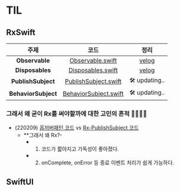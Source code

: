 # TIL

## RxSwift
|주제|코드|정리|
|:---:|:---:|:---:|
|**Observable**|[Observable.swift](RxSwift/RxSwiftTIL/0_CreateObservable.playground/Contents.swift)|[velog](https://velog.io/@iammiori/RxSwift-1a)|
|**Disposables**|[Disposables.swift](RxSwift/RxSwiftTIL/0_CreateObservable.playground/Contents.swift)|[velog](https://velog.io/@iammiori/RxSwift-2.-Disposables)|
|**PublishSubject**|[PublishSubject.swift](RxSwift/RxSwiftTIL/1_Subject.playground/Contents.swift)|🛠  updating..|
|**BehaviorSubject**|[BehaviorSubject.swift](RxSwift/RxSwiftTIL/2_BehaviorSubject.playground/Contents.swift)|🛠  updating..|

### 그래서 왜 굳이 Rx를 써야할까에 대한 고민의 흔적 🐾🐾🐾🐾
- (220209) [옵저버패턴 코드](RxSwift/RxSwiftTIL/a_ObserverPattern.playground/Contents.swift) vs  [Rx-PublishSubject 코드](RxSwift/RxSwiftTIL/a_WhyRx0.playground/Contents.swift) 
  - **그래서 왜 Rx?-
    - 1. 코드가 짧아지고 가독성이 좋아졌다.
    - 2. onComplete, onError 등 종료 이벤트 처리가 쉽게 가능하다.

## SwiftUI
